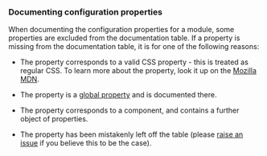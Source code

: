 ### Documenting configuration properties

When documenting the configuration properties for a module, some properties are excluded from the documentation table. If a property is missing from the documentation table, it is for one of the following reasons:

* The property corresponds to a valid CSS property - this is treated as regular CSS. To learn more about the property, look it up on the [Mozilla MDN](https://developer.mozilla.org/en-US/docs/Web/CSS/Reference).

* The property is a [global property](#TODO) and is documented there.

* The property corresponds to a component, and contains a further object of properties.

* The property has been mistakenly left off the table (please [raise an issue](https://github.com/esr360/One-Nexus/issues) if you believe this to be the case).